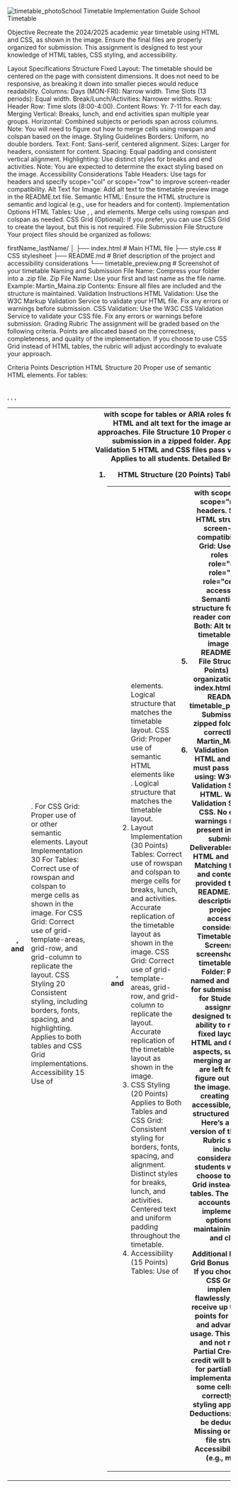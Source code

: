 ![timetable_photo](https://github.com/user-attachments/assets/16a7878a-d9b2-43c5-aa26-2a65ab44559c)School Timetable Implementation Guide
School Timetable

Objective
Recreate the 2024/2025 academic year timetable using HTML and CSS, as shown in the image. Ensure the final files are properly organized for submission. This assignment is designed to test your knowledge of HTML tables, CSS styling, and accessibility.

Layout Specifications
Structure
Fixed Layout: The timetable should be centered on the page with consistent dimensions. It does not need to be responsive, as breaking it down into smaller pieces would reduce readability.
Columns:
Days (MON-FRI): Narrow width.
Time Slots (13 periods): Equal width.
Break/Lunch/Activities: Narrower widths.
Rows:
Header Row: Time slots (8:00-4:00).
Content Rows: Yr. 7-11 for each day.
Merging
Vertical: Breaks, lunch, and end activities span multiple year groups.
Horizontal: Combined subjects or periods span across columns.
Note: You will need to figure out how to merge cells using rowspan and colspan based on the image.
Styling Guidelines
Borders: Uniform, no double borders.
Text:
Font: Sans-serif, centered alignment.
Sizes: Larger for headers, consistent for content.
Spacing: Equal padding and consistent vertical alignment.
Highlighting: Use distinct styles for breaks and end activities.
Note: You are expected to determine the exact styling based on the image.
Accessibility Considerations
Table Headers: Use <th> tags for headers and specify scope="col" or scope="row" to improve screen-reader compatibility.
Alt Text for Image: Add alt text to the timetable preview image in the README.txt file.
Semantic HTML: Ensure the HTML structure is semantic and logical (e.g., use <thead> for headers and <tbody> for content).
Implementation Options
HTML Tables:
Use <table>, <thead>, and <tbody> elements.
Merge cells using rowspan and colspan as needed.
CSS Grid (Optional):
If you prefer, you can use CSS Grid to create the layout, but this is not required.
File Submission
File Structure
Your project files should be organized as follows:

firstName_lastName/
   │
   ├── index.html      # Main HTML file
   ├── style.css       # CSS stylesheet
   ├── README.md      # Brief description of the project and accessibility considerations
   └── timetable_preview.png # Screenshot of your timetable
Naming and Submission
File Name: Compress your folder into a .zip file.
Zip File Name: Use your first and last name as the file name.
Example: Martin_Maina.zip
Contents: Ensure all files are included and the structure is maintained.
Validation Instructions
HTML Validation:
Use the W3C Markup Validation Service to validate your HTML file.
Fix any errors or warnings before submission.
CSS Validation:
Use the W3C CSS Validation Service to validate your CSS file.
Fix any errors or warnings before submission.
Grading Rubric
The assignment will be graded based on the following criteria. Points are allocated based on the correctness, completeness, and quality of the implementation. If you choose to use CSS Grid instead of HTML tables, the rubric will adjust accordingly to evaluate your approach.

Criteria	Points	Description
HTML Structure	20	Proper use of semantic HTML elements. For tables: <table>, <thead>, <tbody>, <th>, and <td>. For CSS Grid: Proper use of <div> or other semantic elements.
Layout Implementation	30	For Tables: Correct use of rowspan and colspan to merge cells as shown in the image.
For CSS Grid: Correct use of grid-template-areas, grid-row, and grid-column to replicate the layout.
CSS Styling	20	Consistent styling, including borders, fonts, spacing, and highlighting. Applies to both tables and CSS Grid implementations.
Accessibility	15	Use of <th> with scope for tables or ARIA roles for CSS Grid. Semantic HTML and alt text for the image are required for both approaches.
File Structure	10	Proper organization of files and submission in a zipped folder. Applies to all students.
Validation	5	HTML and CSS files pass validation with no errors. Applies to all students.
Detailed Breakdown of Criteria
1. HTML Structure (20 Points)
Tables:
Correct use of <table>, <thead>, <tbody>, <th>, and <td> elements.
Logical structure that matches the timetable layout.
CSS Grid:
Proper use of semantic HTML elements like <section>.
Logical structure that matches the timetable layout.
2. Layout Implementation (30 Points)
Tables:
Correct use of rowspan and colspan to merge cells for breaks, lunch, and activities.
Accurate replication of the timetable layout as shown in the image.
CSS Grid:
Correct use of grid-template-areas, grid-row, and grid-column to replicate the layout.
Accurate replication of the timetable layout as shown in the image.
3. CSS Styling (20 Points)
Applies to Both Tables and CSS Grid:
Consistent styling for borders, fonts, spacing, and alignment.
Distinct styles for breaks, lunch, and activities.
Centered text and uniform padding throughout the timetable.
4. Accessibility (15 Points)
Tables:
Use of <th> with scope="col" or scope="row" for headers.
Semantic HTML structure for screen-reader compatibility.
CSS Grid:
Use of ARIA roles (e.g., role="grid", role="row", role="cell") for accessibility.
Semantic HTML structure for screen-reader compatibility.
Both:
Alt text for the timetable preview image in the README.txt file.
5. File Structure (10 Points)
Proper organization of files:
index.html
style.css
README.md
timetable_preview.png
Submission in a zipped folder named correctly (e.g., Martin_Maina.zip).
6. Validation (5 Points)
HTML and CSS files must pass validation using:
W3C Markup Validation Service for HTML.
W3C CSS Validation Service for CSS.
No errors or warnings should be present in the final submission.
Deliverables
Complete HTML and CSS Files: Matching the layout and content of the provided timetable.
README.txt: Brief description of the project and accessibility considerations.
Timetable Preview Screenshot: A screenshot of your timetable.
Zipped Folder: Properly named and structured for submission.
Notes for Students
This assignment is designed to test your ability to recreate a fixed layout using HTML and CSS.
Some aspects, such as cell merging and styling, are left for you to figure out based on the image.
Focus on creating a clean, accessible, and well-structured timetable.
Here’s a revised version of the Grading Rubric section, including considerations for students who might choose to use CSS Grid instead of HTML tables. The rubric now accounts for both implementation options while maintaining fairness and clarity.


Additional Notes
CSS Grid Bonus (Optional): If you choose to use CSS Grid and implement it flawlessly, you may receive up to 5 bonus points for creativity and advanced CSS usage. This is optional and not required.
Partial Credit: Partial credit will be awarded for partially correct implementations (e.g., some cells merged correctly, some styling applied, etc.).
Deductions: Points will be deducted for:
Missing or incorrect file structure.
Accessibility issues (e.g., missing <th> or ARIA roles).
Validation
